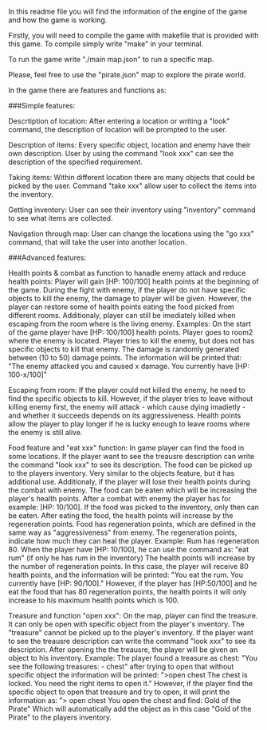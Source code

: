 In this readme file you will find the information of the engine of the game and how the game is working.

Firstly, you will need to compile the game with makefile that is provided with this game.
To compile simply write "make" in your terminal.

To run the game write "./main map.json" to run a specific map.

Please, feel free to use the "pirate.json" map to explore the pirate world.

In the game there are features and functions as:

###Simple features:

Descrtiption of location:
    After entering a location or writing a "look" command, the description of location will be prompted to the user.
    
Description of items:
    Every specific object, location and enemy have their own description.
    User by using the command "look xxx" can see the description of the specified requirement.
    
Taking items:
    Within different location there are many objects that could be picked by the user.
    Command "take xxx" allow user to collect the items into the inventory.
    
Getting inventory:
    User can see their inventory using "inventory" command to see what items are collected.
    
Navigation through map:
    User can change the locations using the "go xxx" command, that will take the user into another location.
    
###Advanced features:

Health points & combat as function to hanadle enemy attack and reduce health points:
    Player will gain [HP: 100/100] health points at the beginning of the game. 
    During the fight with enemy, if the player do not have specific objects to kill the enemy, the damage to player will be given.
    However, the player can restore some of health points eating the food picked from different rooms.
    Additionaly, player can still be imediately killed when escaping from the room where is the living enemy.
Examples:
    On the start of the game player have [HP: 100/100] health points.
    Player goes to room2 where the enemy is located. Player tries to kill the enemy, but does not has specific objects to kill that enemy.
    The damage is randomly generated between (10 to 50) damage points.
    The information will be printed that: 
    "The enemy attacked you and caused x damage.
    You currently have [HP: 100-x/100]"
    
Escaping from room:
    If the player could not killed the enemy, he need to find the specific objects to kill. However, if the player tries to leave without killing enemy first, the enemy will attack - which cause dying imadietly - and whether it succeeds depends on its aggressiveness.
Health points allow the player to play longer if he is lucky enough to leave rooms where the enemy is still alive.

Food feature and "eat xxx" function:
    In game player can find the food in some locations.
    If the player want to see the treausre description can write the command "look xxx" to see its description.
    The food can be picked up to the players inventory. 
    Very similar to the objects feature, but it has additional use.
    Additionaly, if the player will lose their health points during the combat with enemy. 
    The food can be eaten which will be increasing the player's health points.
    After a combat with enemy the player has for example: [HP: 10/100]. If the food was picked to the inventory, only then can be eaten.
    After eating the food, the health points will increase by the regeneration points.
    Food has regeneration points, which are defined in the same way as "aggressiveness" from enemy.
    The regeneration points, indicate how much they can heal the player. 
Example:
    Rum has regeneration 80. When the player have [HP: 10/100], he can use the command as:
    "eat rum" (if only he has rum in the inventory)
    The health points will increase by the number of regeneration points. In this case, the player will receive 80 health points, and the information will be printed:
    "You eat the rum.
    You currently have [HP: 90/100]."
    However, if the player has [HP:50/100] and he eat the food that has 80 regeneration points, the health points it will only increase to his maximum health points which is 100.

Treasure and function "open xxx":
    On the map, player can find the treasure. It can only be open with specific object from the player's inventory. The "treasure" cannot be picked up to the player's inventory. If the player want to see the treausre description can write the command "look xxx" to see its description. After opening the the treausre, the player will be given an object to his inventory.
Example:
    The player found a treasure as chest:
    "You see the following treasures:
    - chest"
    after trying to open that without specific object the information will be printed:
    ">open chest
    The chest is locked. You need the right items to open it."
    However, if the player find the specific object to open that treasure and try to open, it will print the information as:
    "> open chest
    You open the chest and find:
    Gold of the Pirate"
    Which will automatically add the object as in this case "Gold of the Pirate" to the players inventory. 


